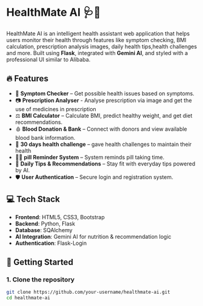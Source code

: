 

# HealthMate AI 🩺🤖

HealthMate AI is an intelligent health assistant web application that helps users monitor their health through features like symptom checking, BMI calculation, prescription analysis images, daily health tips,health challenges and more. Built using **Flask**, integrated with **Gemini AI**, and styled with a professional UI similar to Alibaba.

## 🔥 Features

- 🧠 **Symptom Checker** – Get possible health issues based on symptoms.
- 📷 **Prescription Analyser** - Analyse prescription via image and get the use of medicines in prescription
- ⚖️ **BMI Calculator** – Calculate BMI, predict healthy weight, and get diet recommendations.
- 🩸 **Blood Donation & Bank** – Connect with donors and view available blood bank information.
- 🧾 **30 days health challenge** – gave health challenges to maintain their health
- 🧑‍⚕️ **pill Reminder System** – System reminds pill taking time.
- 📅 **Daily Tips & Recommendations** – Stay fit with everyday tips powered by AI.
- 🛡️ **User Authentication** – Secure login and registration system.

## 💻 Tech Stack

- **Frontend**: HTML5, CSS3, Bootstrap
- **Backend**: Python, Flask
- **Database**: SQAlchemy
- **AI Integration**: Gemini AI for nutrition & recommendation logic
- **Authentication**: Flask-Login

## 🚀 Getting Started

### 1. Clone the repository

```bash
git clone https://github.com/your-username/healthmate-ai.git
cd healthmate-ai
